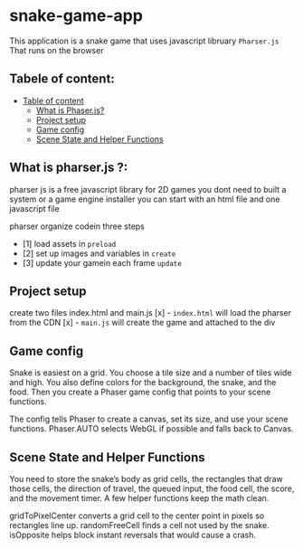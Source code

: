 # snake-game-app

This application is a snake game that uses javascript libruary `Pharser.js`
That runs on the browser

## Tabele of content:

* [Table of content](#tabele-of-content)
    * [What is Phaser.js?](#what-is-pharserjs-)
    * [Project setup](#project-setup)
    * [Game config](#game-config)
    * [Scene State and Helper Functions](#scene-state-and-helper-functions)
    

## What is pharser.js ?:
pharser js is a free javascript library for 2D games
you dont need to built a system or a game engine installer
you can start with an html file and one javascript file

pharser organize codein three steps 

- [1] load assets in `preload` 
- [2] set up images and variables in `create` 
- [3] update your gamein each frame `update`

## Project setup 
create two files index.html and main.js
[x] - `index.html` will load the pharser from the CDN
[x] - `main.js` will create the game and attached to the div 

## Game config

Snake is easiest on a grid. You choose a tile size and a number of tiles wide and high. You also define colors for the background, the snake, and the food. Then you create a Phaser game config that points to your scene functions.

The config tells Phaser to create a canvas, set its size, and use your scene functions. Phaser.AUTO selects WebGL if possible and falls back to Canvas.

## Scene State and Helper Functions

You need to store the snake’s body as grid cells, the rectangles that draw those cells, the direction of travel, the queued input, the food cell, the score, and the movement timer. A few helper functions keep the math clean.

gridToPixelCenter converts a grid cell to the center point in pixels so rectangles line up. randomFreeCell finds a cell not used by the snake. isOpposite helps block instant reversals that would cause a crash.

